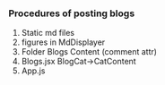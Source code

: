 ### Procedures of posting blogs
1. Static md files
2. figures in MdDisplayer
3. Folder Blogs Content (comment attr)
4. Blogs.jsx BlogCat->CatContent
5. App.js